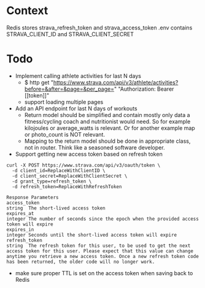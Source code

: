 # Context

Redis stores strava_refresh_token and strava_access_token
.env contains STRAVA_CLIENT_ID and STRAVA_CLIENT_SECRET

# Todo

- Implement calling athlete activities for last N days 
  - $ http get "https://www.strava.com/api/v3/athlete/activities?before=&after=&page=&per_page=" "Authorization: Bearer [[token]]"
  - support loading multiple pages
- Add an API endpoint for last N days of workouts
  - Return model should be simplified and contain mostly only data a fitness/cycling coach and nutritionist would need. So for example kilojoules or average_watts is relevant. Or for another example map or photo_count is NOT relevant.
  - Mapping to the return model should be done in appropriate class, not in router. Think like a seasoned software developer.
- Support getting new access token based on refresh token

```
curl -X POST https://www.strava.com/api/v3/oauth/token \
  -d client_id=ReplaceWithClientID \
  -d client_secret=ReplaceWithClientSecret \
  -d grant_type=refresh_token \
  -d refresh_token=ReplaceWithRefreshToken

Response Parameters
access_token
string	The short-lived access token
expires_at
integer	The number of seconds since the epoch when the provided access token will expire
expires_in
integer	Seconds until the short-lived access token will expire
refresh_token
string	The refresh token for this user, to be used to get the next access token for this user. Please expect that this value can change anytime you retrieve a new access token. Once a new refresh token code has been returned, the older code will no longer work.
```
  - make sure proper TTL is set on the access token when saving back to Redis